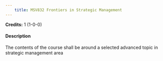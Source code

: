 ```yaml
---
    title: MSV832 Frontiers in Strategic Management
---
```

**Credits:** 1 (1-0-0)



#### Description 
The contents of the course shall be around a selected advanced topic in strategic management area